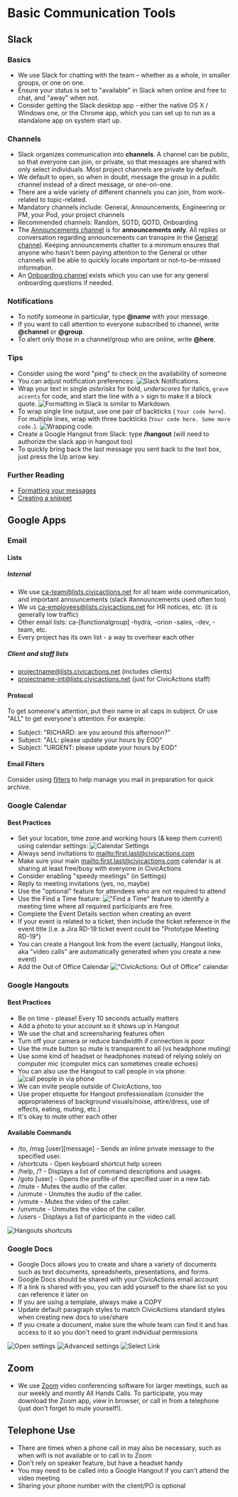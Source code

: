 # Basic Communication Tools

## <a name="slack"></a>Slack

### Basics

* We use Slack for chatting with the team – whether as a whole, in smaller groups, or one on one.
* Ensure your status is set to "available" in Slack when online and free to chat, and "away" when not.
* Consider getting the Slack desktop app - either the native OS X / Windows one, or the Chrome app, which you can set up to run as a standalone app on system start up.

### Channels

* Slack organizes communication into **channels**. A channel can be public, so that everyone can join, or private, so that messages are shared with only select individuals. Most project channels are private by default.
* We default to open, so when in doubt, message the group in a public channel instead of a direct message, or one-on-one.
* There are a wide variety of different channels you can join, from work-related to topic-related.
* Mandatory channels include: General, Announcements, Engineering or PM, your Pod, your project channels
* Recommended channels: Random, SOTD, QOTD, Onboarding
* The [Announcements channel](https://civicactions.slack.com/messages/announcements/details/) is for **announcements only**. All replies or conversation regarding announcements can transpire in the [General channel](https://civicactions.slack.com/messages/general/). Keeping announcements chatter to a minimum ensures that anyone who hasn't been paying attention to the General or other channels will be able to quickly locate important or not-to-be-missed information.
* An [Onboarding channel](https://civicactions.slack.com/messages/onboarding/) exists which you can use for any general onboarding questions if needed.

### Notifications

* To notify someone in particular, type **@name** with your message.
* If you want to call attention to everyone subscribed to channel, write **@channel** or **@group**.
* To alert only those in a channel/group who are online, write **@here**.

### Tips

* Consider using the word "ping" to check on the availability of someone
* You can adjust notification preferences:
  ![Slack Notifications](../../../images/slack-notifications.png).
* Wrap your text in single *asterisks* for bold, *underscores* for italics, `grave accents` for code, and start the line with a > sign to make it a block quote. ![Formatting in Slack](../../../images/slack-formatting.png "Slack Formatting") is similar to Markdown.
* To wrap single line output, use one pair of backticks ( `Your code here`). For multiple lines, wrap with three backticks (`Your code here. Some more code.`). ![Wrapping code](../../../images/backticks.png "Wrapping code").
* Create a Google Hangout from Slack: type **/hangout** (will need to authorize the slack app in hangout too)
* To quickly bring back the last message you sent back to the text box, just press the Up arrow key.

### Further Reading

* [Formatting your messages](https://slack.zendesk.com/hc/en-us/articles/202288908-Formatting-your-message)
* [Creating a snippet](https://slack.zendesk.com/hc/en-us/articles/204145658-Creating-a-Snippet)

## <a name="google-apps"></a>Google Apps

### <a name="gmail"></a>Email

#### Lists

##### Internal

* We use ca-team@lists.civicactions.net for all team wide communication, and important announcements (slack #announcements used often too)
* We us ca-employees@lists.civicactions.net for HR notices, etc. (it is generally low traffic)
* Other email lists: ca-\[functionalgroup] -hydra, -orion -sales, -dev, -team, etc.
* Every project has its own list - a way to overhear each other

##### Client and staff lists

* projectname@lists.civicactions.net (includes clients)
* projectname-int@lists.civicactions.net (just for CivicActions staff)

#### Protocol

To get someone's attention, put their name in all caps in subject. Or use "ALL" to get everyone's attention. For example:

* Subject: "RICHARD: are you around this afternoon?"
* Subject: "ALL: please update your hours by EOD"
* Subject: "URGENT: please update your hours by EOD"

#### Email Filters

Consider using [filters](https://support.google.com/mail/answer/6579?hl=en) to help manage you mail in preparation for quick archive.

### <a name="google-calendar"></a>Google Calendar

#### Best Practices

* Set your location, time zone and working hours (& keep them current) using calendar settings: ![Calendar Settings](../../../images/CivicActions_Calendar_Settings.png "Calendar settings")
* Always send invitations to <mailto:first.last@civicactions.com>
* Make sure your main <mailto:first.last@civicactions.com> calendar is at sharing at least free/busy with everyone in CivicActions
* Consider enabling "speedy meetings" (in Settings)
* Reply to meeting invitations (yes, no, maybe)
* Use the "optional" feature for attendees who are not required to attend
* Use the Find a Time feature: !["Find a Time"](../../../images/CivicActions_Calendar_FindTime.png "Find a time") feature to identify a meeting time where all required participants are free.
* Complete the Event Details section when creating an event
* If your event is related to a ticket, then include the ticket reference in the event title (i.e. a Jira RD-19 ticket event could be "Prototype Meeting RD-19")
* You can create a Hangout link from the event (actually, Hangout links, aka "video calls" are automatically generated when you create a new event)
* Add the Out of Office Calendar !["CivicActions: Out of Office"](../../../images/ooo-cal1.png "Out of Office Calendar") calendar

### <a name="hangouts"></a>Google Hangouts

#### Best Practices

* Be on time - please! Every 10 seconds actually matters
* Add a photo to your account so it shows up in Hangout
* We use the chat and screensharing features often
* Turn off your camera or reduce bandwidth if connection is poor
* Use the mute button so mute is transparent to all (vs headphone muting)
* Use some kind of headset or headphones instead of relying solely on computer mic (computer mics can sometimes create echoes)
* You can also use the Hangout to call people in via phone: ![call people in via phone](../../../images/hangouts-phone.png "Call from hangouts")
* We can invite people outside of CivicActions, too
* Use proper etiquette for Hangout professionalism (consider the appropriateness of background visuals/noise, attire/dress, use of effects, eating, muting, etc.)
* It's okay to mute other each other

#### Available Commands

* /to, /msg \[user]\[message] - Sends an inline private message to the specified user.
* /shortcuts - Open keyboard shortcut help screen
* /help, /? - Displays a list of command descriptions and usages.
* /goto \[user] - Opens the profile of the specified user in a new tab.
* /mute - Mutes the audio of the caller.
* /unmute - Unmutes the audio of the caller.
* /vmute - Mutes the video of the caller.
* /unvmute - Unmutes the video of the caller.
* /users - Displays a list of participants in the video call.

![Hangouts shortcuts](../../../images/hangout-shortcuts.png "Hangouts shortcuts")

### <a name="google-docs"></a>Google Docs

* Google Docs allows you to create and share a variety of documents such as text documents, spreadsheets, presentations, and forms.
* Google Docs should be shared with your CivicActions email account
* If a link is shared with you, you can add yourself to the share list so you can reference it later on
* If you are using a template, always make a COPY
* Update default paragraph styles to match CivicActions standard styles when creating new docs to use/share
* If you create a document, make sure the whole team can find it and has access to it so you don't need to grant individual permissions

![Open settings](../../../images/sharing1.png "Open settings")
![Advanced settings](../../../images/sharing2.png "Advanced settings")
![Select Link](../../../images/sharing3.png "Select link")

## <a name="bluejeans-zoom"></a>Zoom

* We use [Zoom](https://zoom.us/) video conferencing software for larger meetings, such as our weekly and montly All Hands Calls. To participate, you may download the Zoom app, view in browser, or call in from a telephone (just don't forget to mute yourself!).

## <a name="telephone-use"></a>Telephone Use

* There are times when a phone call in may also be necessary, such as when wifi is not available or to call in to Zoom
* Don't rely on speaker feature, but have a headset handy
* You may need to be called into a Google Hangout if you can't attend the video meeting
* Sharing your phone number with the client/PO is optional
